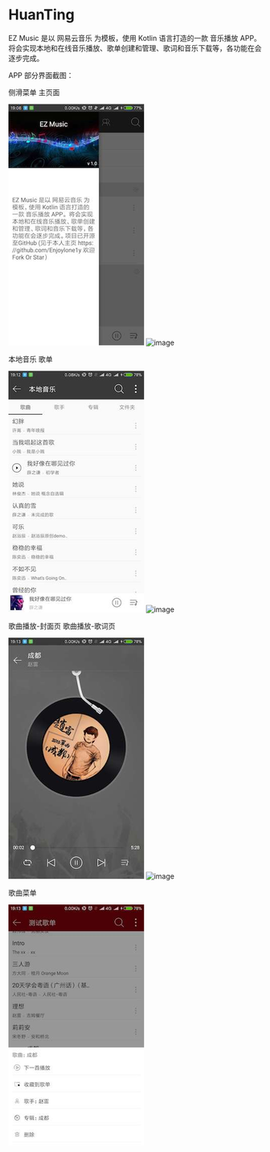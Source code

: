 # HuanTing
EZ Music 是以 网易云音乐 为模板，使用 Kotlin 语言打造的一款 音乐播放 APP。
将会实现本地和在线音乐播放、歌单创建和管理、歌词和音乐下载等，各功能在会逐步完成。

APP 部分界面截图：

侧滑菜单                                   主页面

![image](images/img_1.jpg)                ![image](imges/img_3.jpg)


本地音乐                                    歌单

![image](images/img_2.jpg)                ![image](imges/img_4.jpg)


歌曲播放-封面页                              歌曲播放-歌词页

![image](images/img_5.jpg)                ![image](imges/img_6.jpg)


歌曲菜单

![image](images/img_7.jpg)  